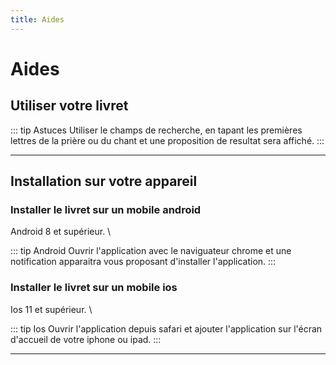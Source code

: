 ```yaml
---
title: Aides
---
```


# Aides

## Utiliser votre livret

::: tip Astuces
Utiliser le champs de recherche, en tapant les premières lettres de la prière ou du chant et une proposition de resultat sera affiché.
:::

---


## Installation sur votre appareil

### Installer le livret sur un mobile android

Android 8 et supérieur. \

::: tip Android
Ouvrir l'application avec le naviguateur chrome et une notification apparaitra vous proposant d'installer l'application.
:::

### Installer le livret sur un mobile ios

Ios 11 et supérieur. \

::: tip Ios
Ouvrir l'application depuis safari et ajouter l'application sur l'écran d'accueil de votre iphone ou ipad.
:::

---

